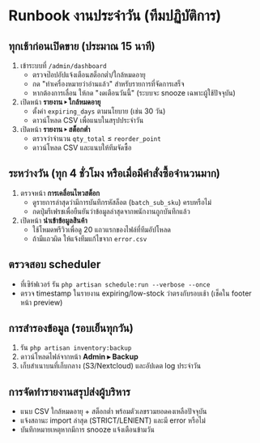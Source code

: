 # Runbook งานประจำวัน (ทีมปฏิบัติการ)

## ทุกเช้าก่อนเปิดขาย (ประมาณ 15 นาที)
1. เข้าระบบที่ `/admin/dashboard`
   - ตรวจป๊อปอัปแจ้งเตือนสต็อกต่ำ/ใกล้หมดอายุ
   - กด "ทำเครื่องหมายว่าอ่านแล้ว" สำหรับรายการที่จัดการเสร็จ
   - หากต้องการเลื่อน ให้กด "งดเตือนวันนี้" (ระบบจะ snooze เฉพาะผู้ใช้ปัจจุบัน)
2. เปิดหน้า **รายงาน ▸ ใกล้หมดอายุ**
   - ตั้งค่า `expiring_days` ตามนโยบาย (เช่น 30 วัน)
   - ดาวน์โหลด CSV เพื่อแนบในสรุปประจำวัน
3. เปิดหน้า **รายงาน ▸ สต็อกต่ำ**
   - ตรวจว่าจำนวน `qty_total` ≤ `reorder_point`
   - ดาวน์โหลด CSV และแนบให้ทีมจัดซื้อ

## ระหว่างวัน (ทุก 4 ชั่วโมง หรือเมื่อมีคำสั่งซื้อจำนวนมาก)
1. ตรวจหน้า **การเคลื่อนไหวสต็อก**
   - ดูรายการล่าสุดว่ามีการบันทึกรหัสล็อต (`batch_sub_sku`) ครบหรือไม่
   - กดปุ่มรีเฟรชเพื่อยืนยันว่าข้อมูลล่าสุดจากพนักงานถูกบันทึกแล้ว
2. เปิดหน้า **นำเข้าข้อมูลสินค้า**
   - ใช้โหมดพรีวิวเพื่อดู 20 แถวแรกของไฟล์ที่ทีมอัปโหลด
   - ถ้ามีแถวผิด ให้แจ้งทีมแก้ไขจาก `error.csv`

## ตรวจสอบ scheduler
- ที่เซิร์ฟเวอร์ รัน `php artisan schedule:run --verbose --once`
- ตรวจ timestamp ในรายงาน expiring/low-stock ว่าตรงกับรอบเช้า (เช็คใน footer หน้า preview)

## การสำรองข้อมูล (รอบเย็นทุกวัน)
1. รัน `php artisan inventory:backup`
2. ดาวน์โหลดไฟล์จากหน้า **Admin ▸ Backup**
3. เก็บสำเนาบนที่เก็บกลาง (S3/Nextcloud) และอัปเดต log ประจำวัน

## การจัดทำรายงานสรุปส่งผู้บริหาร
- แนบ CSV ใกล้หมดอายุ + สต็อกต่ำ พร้อมตัวเลขรวมยอดคงเหลือปัจจุบัน
- แจ้งสถานะ import ล่าสุด (STRICT/LENIENT) และมี error หรือไม่
- บันทึกหมายเหตุหากมีการ snooze แจ้งเตือนข้ามวัน
